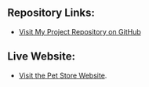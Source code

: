 ## Repository Links:
- [Visit My Project Repository on GitHub](https://github.com/amina-20-web/Pet-Store.git)

## Live Website:
- [Visit the Pet Store Website](https://amina-20-web.github.io/Pet-Store/).
